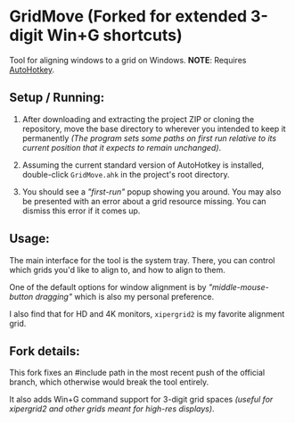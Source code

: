 GridMove (Forked for extended 3-digit Win+G shortcuts)
========

Tool for aligning windows to a grid on Windows.
**NOTE**: Requires [AutoHotkey](https://www.autohotkey.com/download/ahk-install.exe).

Setup / Running:
------------

1. After downloading and extracting the project ZIP or cloning the repository, move the base directory to wherever you intended to keep it permanently *(The program sets some paths on first run relative to its current position that it expects to remain unchanged)*.

2. Assuming the current standard version of AutoHotkey is installed, double-click `GridMove.ahk` in the project's root directory.

3. You should see a *"first-run"* popup showing you around. You may also be presented with an error about a grid resource missing. You can dismiss this error if it comes up.

Usage:
-------------

The main interface for the tool is the system tray. There, you can control which grids you'd like to align to, and how to align to them.

One of the default options for window alignment is by *"middle-mouse-button dragging"* which is also my personal preference.

I also find that for HD and 4K monitors, `xipergrid2` is my favorite alignment grid.

Fork details:
------------

This fork fixes an #include path in the most recent push of the official branch, which otherwise would break the tool entirely.

It also adds Win+G command support for 3-digit grid spaces *(useful for xipergrid2 and other grids meant for high-res displays)*.
